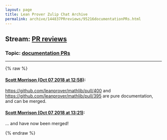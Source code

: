 ```yaml
---
layout: page
title: Lean Prover Zulip Chat Archive 
permalink: archive/144837PRreviews/95216documentationPRs.html
---
```


## Stream: [PR reviews](index.html)
### Topic: [documentation PRs](95216documentationPRs.html)

---


{% raw %}
#### [ Scott Morrison (Oct 07 2018 at 12:58)](https://leanprover.zulipchat.com/#narrow/stream/144837-PR%20reviews/topic/documentation%20PRs/near/135348518):
<p><a href="https://github.com/leanprover/mathlib/pull/400" target="_blank" title="https://github.com/leanprover/mathlib/pull/400">https://github.com/leanprover/mathlib/pull/400</a> and <a href="https://github.com/leanprover/mathlib/pull/395" target="_blank" title="https://github.com/leanprover/mathlib/pull/395">https://github.com/leanprover/mathlib/pull/395</a> are pure documentation, and can be merged.</p>

#### [ Scott Morrison (Oct 07 2018 at 13:21)](https://leanprover.zulipchat.com/#narrow/stream/144837-PR%20reviews/topic/documentation%20PRs/near/135349083):
<p>... and have now been merged!</p>


{% endraw %}
